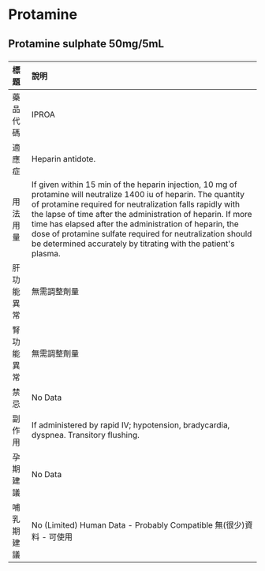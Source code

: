 # Protamine

## Protamine sulphate 50mg/5mL

##### 

| 標題       | 說明                                                                                                                                                                                                                                                                                                                                                                                                                                    |
|:-----------|:----------------------------------------------------------------------------------------------------------------------------------------------------------------------------------------------------------------------------------------------------------------------------------------------------------------------------------------------------------------------------------------------------------------------------------------|
| 藥品代碼   | IPROA                                                                                                                                                                                                                                                                                                                                                                                                                                   |
| 適應症     | Heparin antidote.                                                                                                                                                                                                                                                                                                                                                                                                                       |
| 用法用量   | If given within 15 min of the heparin injection, 10 mg of protamine will neutralize 1400 iu of heparin. The quantity of protamine required for neutralization falls rapidly with the lapse of time after the administration of heparin. If more time has elapsed after the administration of heparin, the dose of protamine sulfate required for neutralization should be determined accurately by titrating with the patient's plasma. |
| 肝功能異常 | 無需調整劑量                                                                                                                                                                                                                                                                                                                                                                                                                            |
| 腎功能異常 | 無需調整劑量                                                                                                                                                                                                                                                                                                                                                                                                                            |
| 禁忌       | No Data                                                                                                                                                                                                                                                                                                                                                                                                                                 |
| 副作用     | If administered by rapid IV; hypotension, bradycardia, dyspnea. Transitory flushing.                                                                                                                                                                                                                                                                                                                                                    |
| 孕期建議   | No Data                                                                                                                                                                                                                                                                                                                                                                                                                                 |
| 哺乳期建議 | No (Limited) Human Data - Probably Compatible 無(很少)資料 - 可使用                                                                                                                                                                                                                                                                                                                                                                     |

